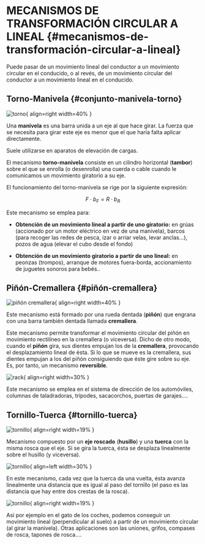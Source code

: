 
# MECANISMOS DE TRANSFORMACIÓN CIRCULAR A LINEAL {#mecanismos-de-transformación-circular-a-lineal}

Puede pasar de un movimiento lineal del conductor a un movimiento circular en el conducido, o al revés, de un movimiento circular del conductor a un movimiento lineal en el conducido.

## Torno-Manivela {#conjunto-manivela-torno}

![torno](../media/torno.png){ align=right width=40% }

Una **manivela** es una barra unida a un eje al que hace girar. La fuerza que se necesita para girar este eje es menor que el que haría falta aplicar directamente.

Suele utilizarse en aparatos de elevación de cargas.

El mecanismo **torno-manivela** consiste en un cilindro horizontal (**tambor**) sobre el que se enrolla (o desenrolla) una cuerda o cable cuando le comunicamos un movimiento giratorio a su eje.

El funcionamiento del torno-manivela se rige por la siguiente expresión:

$$F \cdot b_F= R \cdot b_R $$

Este mecanismo se emplea para:

* **Obtención de un movimiento lineal a partir de uno giratorio:** en grúas (accionado por un motor eléctrico en vez de una manivela), barcos (para recoger las redes de pesca, izar o arriar velas, levar anclas...), pozos de agua (elevar el cubo desde el fondo)

* **Obtención de un movimiento giratorio a partir de uno lineal:** en peonzas (trompos), arranque de motores fuera-borda, accionamiento de juguetes sonoros para bebés..


## Piñón-Cremallera {#piñón-cremallera}

![piñón cremallera](../media/pinoncremallera.jpg){ align=right width=40% }

Este mecanismo está formado por una rueda dentada (**piñón**) que engrana con una barra también dentada llamada **cremallera**.

Este mecanismo permite transformar el movimiento circular del piñón en movimiento rectilíneo en la cremallera (o viceversa). Dicho de otro modo, cuando el **piñón** gira, sus dientes empujan los de la **cremallera**, provocando el desplazamiento lineal de ésta. Si lo que se mueve es la cremallera, sus dientes empujan a los del piñón consiguiendo que éste gire sobre su eje. Es, por tanto, un mecanismo **reversible**.

![rack](../media/rack.webp){ align=right width=30% }

Este mecanismo se emplea en el sistema de dirección de los automóviles, columnas de taladradoras, trípodes, sacacorchos, puertas de garajes....

## Tornillo-Tuerca {#tornillo-tuerca}

![tornillo](../media/tornillo.jpg){ align=right width=19% }

Mecanismo compuesto por un **eje roscado** (**husillo**) y una **tuerca** con la misma rosca que el eje. Si se gira la tuerca, ésta se desplaza linealmente sobre el husillo (y viceversa).

![tornillo](../media/tornillo.gif){ align=left width=30% }

En este mecanismo, cada vez que la tuerca da una vuelta, ésta avanza linealmente una distancia que es igual al paso del tornillo (el paso es las distancia que hay entre dos crestas de la rosca).


![tornillo](../media/tornillo.webp){ align=right width=19% }


Así por ejemplo en el gato de los coches, podemos conseguir un movimiento lineal (perpendicular al suelo) a partir de un movimiento circular (al girar la manivela). Otras aplicaciones son las uniones, grifos, compases de rosca, tapones de rosca....